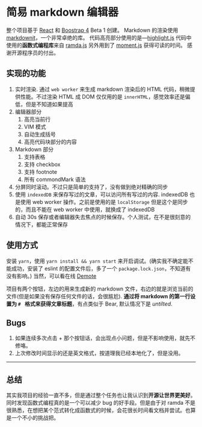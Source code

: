 # 简易 markdown 编辑器
整个项目基于 [React](reactjs.org) 和 [Boostrap 4](http://getbootstrap.com/docs/4.0/getting-started/introduction/) Beta 1 创建。 
Markdown 的渲染使用 [markdownit](https://github.com/markdown-it/markdown-it)，一个非常卓绝的库。
代码高亮部分使用的是—[highlight.js](https://highlightjs.org)
代码中使用的**函数式编程库**来自 [ramda.js](https://ramdajs.com)
另外用到了 [moment.js](https://momentjs.com/) 获得可读的时间。
感谢开源程序员的付出。

## 实现的功能

1. 实时渲染. 通过 `web worker` 来生成 markdown 渲染后的 HTML 代码，稍微提供性能。不过渲染 HTML 成 DOM 仅仅用的是 `innerHTML`，感觉效率还是偏低，但是不知道如果提高
2. 编辑器部分
    1. 高亮当前行
    2. VIM 模式
    3. 自动生成括号
    4. 高亮代码块部分的内容
3. Markdown 部分
    1. 支持表格
    2. 支持 checkbox
    3. 支持 footnote
    4. 所有 commondMark 语法
4. 分屏同时滚动。不过只是简单的支持了，没有做到绝对精确的同步
5. 使用 `indexedDB` 来保存写过的文章，可以访问所有写过的内容. indexedDB 也是使用 web worker 操作。之前是使用的是 `localStorage` 但是这个是同步的，而且不能在 web worker 中使用，就换成了 indexedDB
6. 自动 30s 保存或者编辑器失去焦点的时候保存。个人测试，在不是很刻意的情况下，都能正常保存

## 使用方式
安装 `yarn`，使用 `yarn install && yarn start` 来开启调试。(确实我不确定能不能成功，安装了 eslint 的配置文件后，多了一个 `package.lock.json`，不知道有没有影响。)
 当然，可以看在线 [Demote](https://queenyoung.github.io/Markdown-React/)

 项目有两个按钮，左边的用来生成新的 markdown 文件，右边的就是浏览当前的文件(但是如果没有保存任何文件的话，会很尴尬). **通过将 markdown 的第一行设置为 `# ` 格式来获得文章标题**，有点类似于 Bear, 默认情况下是 *untilted*.


## Bugs
1. 如果连续多次点击 + 那个按钮话，会出现点小问题，但是不影响使用，就先不修咯。
2. 上次修改时间显示的还是英文格式，按道理我已经本地化了，但是没用。
---

## 总结
其实我项目的经验一直不多，但是通过整个任务也让我认识到**开源让世界更美好**。同时发现函数式编程真的是一个可以减少 bug 的好手段。但是由于对 ramda 不是很熟悉，在想把某个范式转化成函数式的时候，会花很长时间看文档并尝试。也算是一个不小的挑战把。
